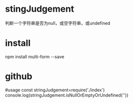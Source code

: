 # stingJudgement
判断一个字符串是否为null，或空字符串，或undefined

# install
npm install multi-form --save

# github 

#usage
const stringJudgement=require('./index')
console.log(stringJudgement.isNullOrEmptyOrUndefined(''))
